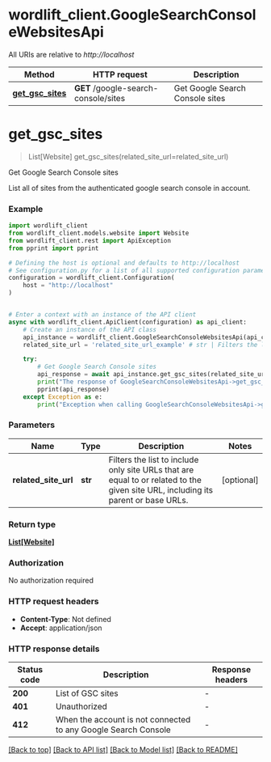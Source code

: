 # wordlift_client.GoogleSearchConsoleWebsitesApi

All URIs are relative to *http://localhost*

Method | HTTP request | Description
------------- | ------------- | -------------
[**get_gsc_sites**](GoogleSearchConsoleWebsitesApi.md#get_gsc_sites) | **GET** /google-search-console/sites | Get Google Search Console sites


# **get_gsc_sites**
> List[Website] get_gsc_sites(related_site_url=related_site_url)

Get Google Search Console sites

List all of sites from the authenticated google search console in account.

### Example


```python
import wordlift_client
from wordlift_client.models.website import Website
from wordlift_client.rest import ApiException
from pprint import pprint

# Defining the host is optional and defaults to http://localhost
# See configuration.py for a list of all supported configuration parameters.
configuration = wordlift_client.Configuration(
    host = "http://localhost"
)


# Enter a context with an instance of the API client
async with wordlift_client.ApiClient(configuration) as api_client:
    # Create an instance of the API class
    api_instance = wordlift_client.GoogleSearchConsoleWebsitesApi(api_client)
    related_site_url = 'related_site_url_example' # str | Filters the list to include only site URLs that are equal to or related to the given site URL, including its parent or base URLs. (optional)

    try:
        # Get Google Search Console sites
        api_response = await api_instance.get_gsc_sites(related_site_url=related_site_url)
        print("The response of GoogleSearchConsoleWebsitesApi->get_gsc_sites:\n")
        pprint(api_response)
    except Exception as e:
        print("Exception when calling GoogleSearchConsoleWebsitesApi->get_gsc_sites: %s\n" % e)
```



### Parameters


Name | Type | Description  | Notes
------------- | ------------- | ------------- | -------------
 **related_site_url** | **str**| Filters the list to include only site URLs that are equal to or related to the given site URL, including its parent or base URLs. | [optional] 

### Return type

[**List[Website]**](Website.md)

### Authorization

No authorization required

### HTTP request headers

 - **Content-Type**: Not defined
 - **Accept**: application/json

### HTTP response details

| Status code | Description | Response headers |
|-------------|-------------|------------------|
**200** | List of GSC sites |  -  |
**401** | Unauthorized |  -  |
**412** | When the account is not connected to any Google Search Console |  -  |

[[Back to top]](#) [[Back to API list]](../README.md#documentation-for-api-endpoints) [[Back to Model list]](../README.md#documentation-for-models) [[Back to README]](../README.md)


